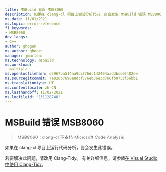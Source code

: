 ```yaml
---
title: MSBuild 错误 MSB8060
description: 如果在 clang-cl 项目上尝试分析代码，则会发生 MSBuild 错误 MSB8060。
ms.date: 11/01/2021
ms.topic: error-reference
f1_keywords:
- MSB8060
dev_langs:
- C++
author: ghogen
ms.author: ghogen
manager: jmartens
ms.technology: msbuild
ms.workload:
- multiple
ms.openlocfilehash: d5967ba514aa9dc776dc142404aaddbce30482ee
ms.sourcegitcommit: 7a820b7698a8dcf076eb36e3d766fb0751f56bb1
ms.translationtype: HT
ms.contentlocale: zh-CN
ms.lasthandoff: 11/02/2021
ms.locfileid: "131128748"
---
```

# <a name="msbuild-error-msb8060"></a>MSBuild 错误 MSB8060

> MSB8060：clang-cl 不支持 Microsoft Code Analysis。

如果在 clang-cl 项目上运行代码分析，则会发生此错误。

若要解决此问题，请改用 Clang-Tidy。 有关详细信息，请参阅[在 Visual Studio 中使用 Clang-Tidy](/cpp/code-quality/clang-tidy)。

